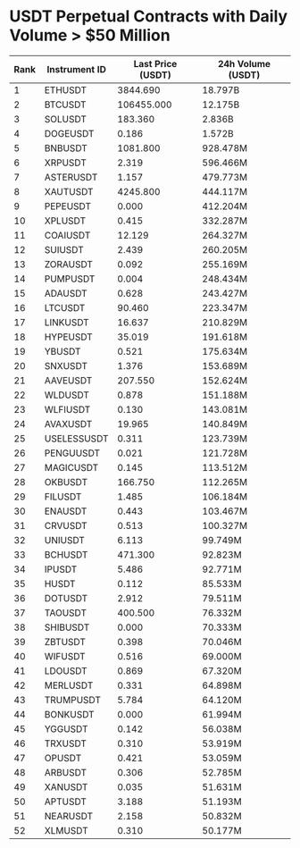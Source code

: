 # USDT Perpetual Contracts with Daily Volume > $50 Million

| Rank | Instrument ID | Last Price (USDT) | 24h Volume (USDT) |
|------|---------------|-------------------|-------------------|
| 1 | ETHUSDT | 3844.690 | 18.797B |
| 2 | BTCUSDT | 106455.000 | 12.175B |
| 3 | SOLUSDT | 183.360 | 2.836B |
| 4 | DOGEUSDT | 0.186 | 1.572B |
| 5 | BNBUSDT | 1081.800 | 928.478M |
| 6 | XRPUSDT | 2.319 | 596.466M |
| 7 | ASTERUSDT | 1.157 | 479.773M |
| 8 | XAUTUSDT | 4245.800 | 444.117M |
| 9 | PEPEUSDT | 0.000 | 412.204M |
| 10 | XPLUSDT | 0.415 | 332.287M |
| 11 | COAIUSDT | 12.129 | 264.327M |
| 12 | SUIUSDT | 2.439 | 260.205M |
| 13 | ZORAUSDT | 0.092 | 255.169M |
| 14 | PUMPUSDT | 0.004 | 248.434M |
| 15 | ADAUSDT | 0.628 | 243.427M |
| 16 | LTCUSDT | 90.460 | 223.347M |
| 17 | LINKUSDT | 16.637 | 210.829M |
| 18 | HYPEUSDT | 35.019 | 191.618M |
| 19 | YBUSDT | 0.521 | 175.634M |
| 20 | SNXUSDT | 1.376 | 153.689M |
| 21 | AAVEUSDT | 207.550 | 152.624M |
| 22 | WLDUSDT | 0.878 | 151.188M |
| 23 | WLFIUSDT | 0.130 | 143.081M |
| 24 | AVAXUSDT | 19.965 | 140.849M |
| 25 | USELESSUSDT | 0.311 | 123.739M |
| 26 | PENGUUSDT | 0.021 | 121.728M |
| 27 | MAGICUSDT | 0.145 | 113.512M |
| 28 | OKBUSDT | 166.750 | 112.265M |
| 29 | FILUSDT | 1.485 | 106.184M |
| 30 | ENAUSDT | 0.443 | 103.467M |
| 31 | CRVUSDT | 0.513 | 100.327M |
| 32 | UNIUSDT | 6.113 | 99.749M |
| 33 | BCHUSDT | 471.300 | 92.823M |
| 34 | IPUSDT | 5.486 | 92.771M |
| 35 | HUSDT | 0.112 | 85.533M |
| 36 | DOTUSDT | 2.912 | 79.511M |
| 37 | TAOUSDT | 400.500 | 76.332M |
| 38 | SHIBUSDT | 0.000 | 70.333M |
| 39 | ZBTUSDT | 0.398 | 70.046M |
| 40 | WIFUSDT | 0.516 | 69.000M |
| 41 | LDOUSDT | 0.869 | 67.320M |
| 42 | MERLUSDT | 0.331 | 64.898M |
| 43 | TRUMPUSDT | 5.784 | 64.120M |
| 44 | BONKUSDT | 0.000 | 61.994M |
| 45 | YGGUSDT | 0.142 | 56.038M |
| 46 | TRXUSDT | 0.310 | 53.919M |
| 47 | OPUSDT | 0.421 | 53.059M |
| 48 | ARBUSDT | 0.306 | 52.785M |
| 49 | XANUSDT | 0.035 | 51.631M |
| 50 | APTUSDT | 3.188 | 51.193M |
| 51 | NEARUSDT | 2.158 | 50.832M |
| 52 | XLMUSDT | 0.310 | 50.177M |
